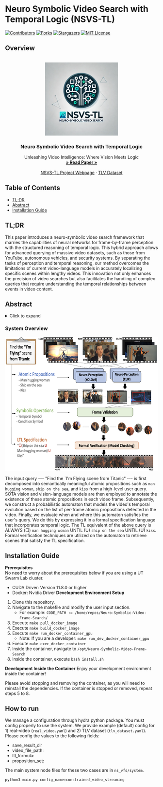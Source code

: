 # Neuro Symbolic Video Search with Temporal Logic (NSVS-TL)

[![Contributors][contributors-shield]][contributors-url] [![Forks][forks-shield]][forks-url] [![Stargazers][stars-shield]][stars-url] [![MIT License][license-shield]][license-url]

## Overview
<!-- PROJECT LOGO -->
<br />
<div align="center">
  <a href="https://github.com/UTAustin-SwarmLab/Neuro-Symbolic-Video-Search-Temploral-Logic">
    <img src="images/logo.png" alt="Logo" width="240" height="240">
  </a>

  <h3 align="center">Neuro Symbolic Video Search with Temporal Logic</h3>

  <p align="center">
    Unleashing Video Intelligence: Where Vision Meets Logic
    <br />
    <a href="https://arxiv.org/abs/2403.11021"><strong>» Read Paper »</strong></a>
    <br />
    <br />
    <a href="https://utaustin-swarmlab.github.io/nsvs-project-page.github.io/">NSVS-TL Project Webpage</a>
    ·
    <a href="https://github.com/UTAustin-SwarmLab/Neuro-Symbolic-Video-Search-Temploral-Logic">TLV Dataset</a>
  </p>
</div>

## Table of Contents

- [TL;DR](#TL;DR)
- [Abstract](#abstract)
- [Installation Guide](#installation-guide)

## TL;DR

This paper introduces a neuro-symbolic video search framework that marries the capabilities of neural networks for frame-by-frame perception with the structured reasoning of temporal logic. This hybrid approach allows for advanced querying of massive video datasets, such as those from YouTube, autonomous vehicles, and security systems. By separating the tasks of perception and temporal reasoning, our method overcomes the limitations of current video-language models in accurately localizing specific scenes within lengthy videos. This innovation not only enhances the precision of video searches but also facilitates the handling of complex queries that require understanding the temporal relationships between events in video content.

## Abstract

<details>
<summary>Click to expand</summary>
The unprecedented surge in video data production in recent years necessitates efficient tools to extract meaningful frames from videos for downstream tasks. Long-term temporal reasoning is a key desideratum for frame retrieval systems. While state-of-the-art foundation models, like VideoLLaMA and ViCLIP, are proficient in short-term semantic understanding, they surprisingly fail at long-term reasoning across frames. A key reason for this failure is that they intertwine per-frame perception and temporal reasoning into a single deep network. Hence, decoupling but co-designing the semantic understanding and temporal reasoning is essential for efficient scene identification. We propose a system that leverages vision-language models for semantic understanding of individual frames but effectively reasons about the long-term evolution of events using state machines and temporal logic (TL) formulae that inherently capture memory. Our TL-based reasoning improves the F1 score of complex event identification by $9-15$\% compared to benchmarks that use GPT-4 for reasoning on state-of-the-art self-driving datasets such as Waymo and NuScenes.
</details>

### System Overview
<div align="center">
  <a href="https://github.com/UTAustin-SwarmLab/temporal-logic-video-dataset">
    <img src="images/fig1_teaser.png" alt="Logo" width="640" height="440">
  </a>
</div>

The input query --- "Find the `I'm Flying scene from Titanic" --- is first decomposed into semantically meaningful atomic propositions such as ``man hugging woman``, ``ship on the sea``, and ``kiss`` from a high-level user query. SOTA vision and vision-language models are then employed to annotate the existence of these atomic propositions in each video frame. Subsequently, we construct a probabilistic automaton that models the video's temporal evolution based on the list of per-frame atomic propositions detected in the video. Finally, we evaluate when and where this automaton satisfies the user's query. We do this by expressing it in a formal specification language that incorporates temporal logic. The TL equivalent of the above query is ALWAYS ($\Box$) ``man hugging woman`` UNTIL ($\mathsf{U}$) ``ship on the sea`` UNTIL ($\mathsf{U}$) ``kiss``. Formal verification techniques are utilized on the automaton to retrieve scenes that satisfy the TL specification.

## Installation Guide

**Prerequisites**  
No need to worry about the prerequisites below if you are using a UT Swarm Lab cluster.

- CUDA Driver: Version 11.8.0 or higher
- Docker: Nvidia Driver
**Development Environment Setup**

1. Clone this repository.
2. Navigate to the makefile and modify the user input section.
    - For example: `CODE_PATH := /home/repos/Neuro-Symbolic-Video-Frame-Search/`
3. Execute `make pull_docker_image`
4. Execute `make build_docker_image`
5. Execute `make run_docker_container_gpu`
    - Note: If you are a developer: `make run_dev_docker_container_gpu`
6. Execute `make exec_docker_container`
7. Inside the container, navigate to `/opt/Neuro-Symbolic-Video-Frame-Search`
8. Inside the container, execute `bash install.sh`

**Development Inside the Container**
Enjoy your development environment inside the container!

Please avoid stopping and removing the container, as you will need to reinstall the dependencies. If the container is stopped or removed, repeat steps 5 to 8.

## How to run

We manage a configuration through hydra python package. You must config properly to use the system. We provide example (default) config for 1) real-video (`real_video.yaml`) and 2) TLV dataset (`tlv_dataset.yaml`). Please config the values to the following fields:

- save_result_dir
- video_file_path:
- ltl_formula:
- proposition_set:

The main system node files for these two cases are in `ns_vfs/system`.

```python
python3 main.py config_name=constrained_video_streaming
```

[contributors-shield]: https://img.shields.io/github/contributors/UTAustin-SwarmLab/Neuro-Symbolic-Video-Search-Temploral-Logic.svg?style=for-the-badge
[contributors-url]: https://github.com/UTAustin-SwarmLab/Neuro-Symbolic-Video-Search-Temploral-Logic/graphs/contributors
[forks-shield]: https://img.shields.io/github/forks/UTAustin-SwarmLab/Neuro-Symbolic-Video-Search-Temploral-Logic.svg?style=for-the-badge
[forks-url]: https://github.com/UTAustin-SwarmLab/Neuro-Symbolic-Video-Search-Temploral-Logic/network/members
[stars-shield]: https://img.shields.io/github/stars/UTAustin-SwarmLab/Neuro-Symbolic-Video-Search-Temploral-Logic.svg?style=for-the-badge
[stars-url]: https://github.com/UTAustin-SwarmLab/Neuro-Symbolic-Video-Search-Temploral-Logic/stargazers
[license-shield]: https://img.shields.io/github/license/UTAustin-SwarmLab/Neuro-Symbolic-Video-Search-Temploral-Logic.svg?style=for-the-badge
[license-url]: https://github.com/UTAustin-SwarmLab/Neuro-Symbolic-Video-Search-Temploral-Logic/blob/master/LICENSE.txt
